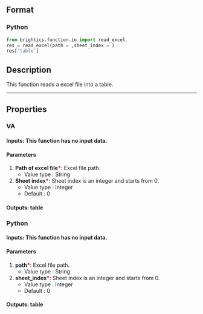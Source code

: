 ## Format
### Python
```python
from brightics.function.io import read_excel
res = read_excel(path = ,sheet_index = )
res['table']
```

## Description
This function reads a excel file into a table.

---

## Properties
### VA
#### Inputs: This function has no input data.

#### Parameters
1. **Path of excel file**<b style="color:red">*</b>: Excel file path.
   - Value type : String
2. **Sheet index**<b style="color:red">*</b>: Sheet index is an integer and starts from 0.
   - Value type : Integer
   - Default : 0

#### Outputs: table

### Python
#### Inputs: This function has no input data.

#### Parameters
1. **path**<b style="color:red">*</b>: Excel file path.
   - Value type : String
2. **sheet_index**<b style="color:red">*</b>: Sheet index is an integer and starts from 0.
   - Value type : Integer
   - Default : 0

#### Outputs: table

